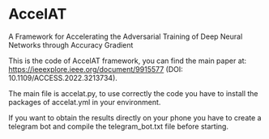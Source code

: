 # AccelAT
A Framework for Accelerating the Adversarial Training of Deep Neural Networks through Accuracy Gradient

This is the code of AccelAT framework, you can find the main paper at: https://ieeexplore.ieee.org/document/9915577 (DOI: 10.1109/ACCESS.2022.3213734).

The main file is accelat.py, to use correctly the code you have to install the packages of accelat.yml in your environment.

If you want to obtain the results directly on your phone you have to create a telegram bot and compile the telegram_bot.txt file before starting.
